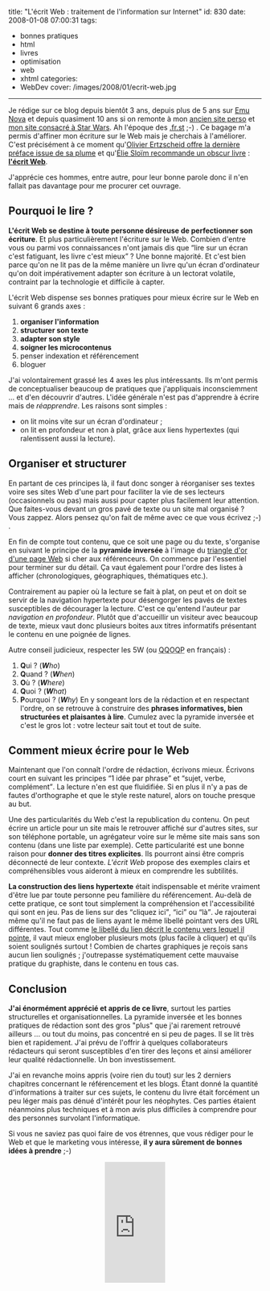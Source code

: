 title: "L'écrit Web : traitement de l'information sur Internet"
id: 830
date: 2008-01-08 07:00:31
tags:
- bonnes pratiques
- html
- livres
- optimisation
- web
- xhtml
categories:
- WebDev
cover: /images/2008/01/ecrit-web.jpg
---

Je rédige sur ce blog depuis bientôt 3 ans, depuis plus de 5 ans sur [Emu Nova](http://www.emunova.net/) et depuis quasiment 10 ans si on remonte à mon [ancien site perso](http://web.archive.org/web/20010223234921/http://www.ifrance.com/the-jedi/) et [mon site consacré à Star Wars](http://the-jedi.ifrance.com/starwars/). Ah l'époque des [.fr.st](http://www.ulimit.com/) ;-) .
Ce bagage m'a permis d'affiner mon écriture sur le Web mais je cherchais à l'améliorer. C'est précisément à ce moment qu'[Olivier Ertzscheid offre la dernière préface issue de sa plume](http://affordance.typepad.com/mon_weblog/2007/08/ronez-est-bon.html) et qu'[Élie Sloïm recommande un obscur livre](http://blog.temesis.com/2007/10/08/261-ecrit-web) : **[l'écrit Web](http://ronez.typepad.com/lecritweb/)**.

J'apprécie ces hommes, entre autre, pour leur bonne parole donc il n'en fallait pas davantage pour me procurer cet ouvrage.
<!--more-->

## Pourquoi le lire ?

**L'écrit Web se destine à toute personne désireuse de perfectionner son écriture**. Et plus particulièrement l'écriture sur le Web.
Combien d'entre vous ou parmi vos connaissances n'ont jamais dis que <q>lire sur un écran c'est fatiguant, les livre c'est mieux</q> ? Une bonne majorité. Et c'est bien parce qu'on ne lit pas de la même manière un livre qu'un écran d'ordinateur qu'on doit impérativement adapter son écriture à un lectorat volatile, contraint par la technologie et difficile à capter.

L'écrit Web dispense ses bonnes pratiques pour mieux écrire sur le Web en suivant 6 grands axes :

1.  **organiser l'information**
2.  **structurer son texte**
3.  **adapter son style**
4.  **soigner les microcontenus**
5.  penser indexation et référencement
6.  bloguer

J'ai volontairement grassé les 4 axes les plus intéressants. Ils m'ont permis de conceptualiser beaucoup de pratiques que j'appliquais inconsciemment ... et d'en découvrir d'autres.
L'idée générale n'est pas d'apprendre à écrire mais de _réapprendre_. Les raisons sont simples :

*   on lit moins vite sur un écran d'ordinateur ;
*   on lit en profondeur et non à plat, grâce aux liens hypertextes (qui ralentissent aussi la lecture).

## Organiser et structurer

En partant de ces principes là, il faut donc songer à réorganiser ses textes voire ses sites Web d'une part pour faciliter la vie de ses lecteurs (occasionnels ou pas) mais aussi pour capter plus facilement leur attention. Que faites-vous devant un gros pavé de texte ou un site mal organisé ? Vous zappez. Alors pensez qu'on fait de même avec ce que vous écrivez ;-) .

En fin de compte tout contenu, que ce soit une page ou du texte, s'organise en suivant le principe de la **pyramide inversée** à l'image du [triangle d'or d'une page Web](http://www.prweaver.fr/blog/images/google/golden-triangle.jpg) si cher aux référenceurs. On commence par l'essentiel pour terminer sur du détail. Ça vaut également pour l'ordre des listes à afficher (chronologiques, géographiques, thématiques etc.).

Contrairement au papier où la lecture se fait à plat, on peut et on doit se servir de la navigation hypertexte pour désengorger les pavés de textes susceptibles de décourager la lecture. C'est ce qu'entend l'auteur par _navigation en profondeur_.
Plutôt que d'accueillir un visiteur avec beaucoup de texte, mieux vaut donc plusieurs boites aux titres informatifs présentant le contenu en une poignée de lignes.

Autre conseil judicieux, respecter les 5W (ou <acronym title="">QQOQP</acronym> en français) :

1.  **Q**ui ? (_**W**ho_)
2.  **Q**uand ? (_**W**hen_)
3.  **O**ù ? (_**W**here_)
4.  **Q**uoi ? (_**W**hat_)
5.  **P**ourquoi ? (_**W**hy_)
En y songeant lors de la rédaction et en respectant l'ordre, on se retrouve à construire des **phrases informatives, bien structurées et plaisantes à lire**. Cumulez avec la pyramide inversée et c'est le gros lot : votre lecteur sait tout et tout de suite.

## Comment mieux écrire pour le Web

Maintenant que l'on connaît l'ordre de rédaction, écrivons mieux. Écrivons court en suivant les principes <q>1 idée par phrase</q> et <q>sujet, verbe, complément</q>. La lecture n'en est que fluidifiée. Si en plus il n'y a pas de fautes d'orthographe et que le style reste naturel, alors on touche presque au but.

Une des particularités du Web c'est la republication du contenu. On peut écrire un article pour un site mais le retrouver affiché sur d'autres sites, sur son téléphone portable, un agrégateur voire sur le même site mais sans son contenu (dans une liste par exemple).
Cette particularité est une bonne raison pour **donner des titres explicites**. Ils pourront ainsi être compris déconnecté de leur contexte. _L'écrit Web_ propose des exemples clairs et compréhensibles vous aideront à mieux en comprendre les subtilités.

**La construction des liens hypertexte** était indispensable et mérite vraiment d'être lue par toute personne peu familière du référencement. Au-delà de cette pratique, ce sont tout simplement la compréhension et l'accessibilité qui sont en jeu. Pas de liens sur des <q>cliquez ici</q>, <q>ici</q> ou <q>là</q>. Je rajouterai même qu'il ne faut pas de liens ayant le même libellé pointant vers des URL différentes.
Tout comme [le libellé du lien décrit le contenu vers lequel il pointe](http://fr.opquast.com/bonnes-pratiques/fiche/167), il vaut mieux englober plusieurs mots (plus facile à cliquer) et qu'ils soient soulignés surtout ! Combien de chartes graphiques je reçois sans aucun lien soulignés ; j'outrepasse systématiquement cette mauvaise pratique du graphiste, dans le contenu en tous cas.

## Conclusion

**J'ai énormément apprécié et appris de ce livre**, surtout les parties structurelles et organisationnelles. La pyramide inversée et les bonnes pratiques de rédaction sont des gros "plus" que j'ai rarement retrouvé ailleurs ... ou tout du moins, pas concentré en si peu de pages.
Il se lit très bien et rapidement. J'ai prévu de l'offrir à quelques collaborateurs rédacteurs qui seront susceptibles d'en tirer des leçons et ainsi améliorer leur qualité rédactionnelle. Un bon investissement.

J'ai en revanche moins appris (voire rien du tout) sur les 2 derniers chapitres concernant le référencement et les blogs. Étant donné la quantité d'informations à traiter sur ces sujets, le contenu du livre était forcément un peu léger mais pas dénué d'intérêt pour les néophytes.
Ces parties étaient néanmoins plus techniques et à mon avis plus difficiles à comprendre pour des personnes survolant l'informatique.

Si vous ne saviez pas quoi faire de vos étrennes, que vous rédiger pour le Web et que le marketing vous intéresse, **il y aura sûrement de bonnes idées à prendre** ;-)

<div style="text-align:center"><iframe src="http://rcm-fr.amazon.fr/e/cm?t=oncletom-21&o=8&p=8&l=as1&asins=2353070051&fc1=000000&IS2=1&lt1=_blank&lc1=0000FF&bc1=000000&bg1=FFFFFF&f=ifr" style="width:120px;height:240px;" scrolling="no" marginwidth="0" marginheight="0" frameborder="0"></iframe></div>
